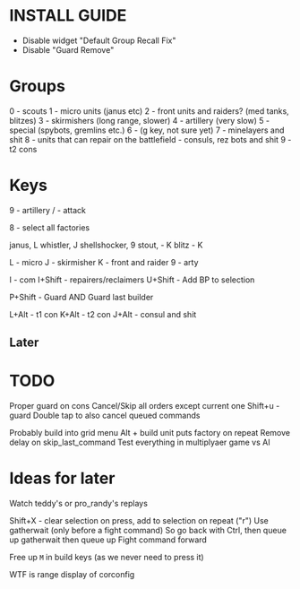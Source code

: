 # INSTALL GUIDE

* Disable widget "Default Group Recall Fix"
* Disable "Guard Remove"

# Groups

0 - scouts 
1 - micro units (janus etc)
2 - front units and raiders? (med tanks, blitzes)
3 - skirmishers (long range, slower)
4 - artillery (very slow)
5 - special (spybots, gremlins etc.)
6 - (g key, not sure yet)
7 - minelayers and shit
8 - units that can repair on the battlefield - consuls, rez bots and shit
9 - t2 cons

# Keys

9 - artillery
/ - attack

8 - select all factories

janus, L
whistler, J
shellshocker, 9
stout, - K
blitz - K

L - micro
J - skirmisher
K - front and raider
9 - arty

I - com
I+Shift - repairers/reclaimers
U+Shift - Add BP to selection

P+Shift - Guard AND Guard last builder

L+Alt - t1 con
K+Alt - t2 con
J+Alt - consul and shit





## Later

# TODO
Proper guard on cons
Cancel/Skip all orders except current one
Shift+u - guard
Double tap to also cancel queued commands

Probably build into grid menu Alt + build unit puts factory on repeat
Remove delay on skip_last_command
Test everything in multiplyaer game vs AI



# Ideas for later
Watch teddy's or pro_randy's replays

Shift+X - clear selection on press, add to selection on repeat ("r")
Use gatherwait (only before a fight command)
So go back with Ctrl, then queue up gatherwait then queue up Fight command forward

Free  up `M` in build keys (as we never need to press it)

WTF is range display of corconfig
